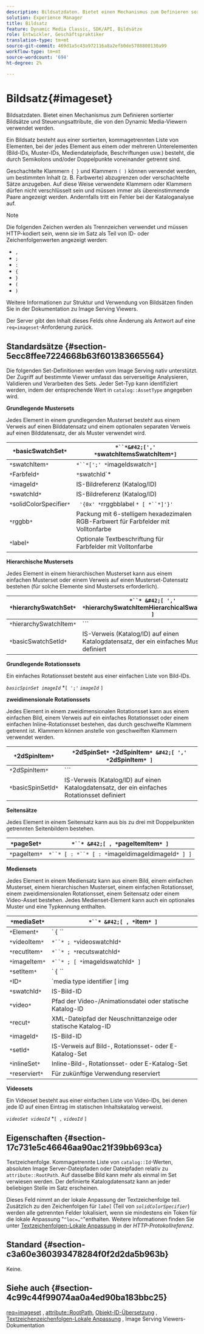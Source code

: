 ```yaml
---
description: Bildsatzdaten. Bietet einen Mechanismus zum Definieren sortierter Bildsätze und Steuerungsattribute, die von den Dynamic Media-Viewern verwendet werden.
solution: Experience Manager
title: Bildsatz
feature: Dynamic Media Classic, SDK/API, Bildsätze
role: Entwickler, Geschäftspraktiker
translation-type: tm+mt
source-git-commit: 469d1a5c43a972116a8a2efb0de5708800130a99
workflow-type: tm+mt
source-wordcount: '694'
ht-degree: 2%

---
```



# Bildsatz{#imageset}

Bildsatzdaten. Bietet einen Mechanismus zum Definieren sortierter Bildsätze und Steuerungsattribute, die von den Dynamic Media-Viewern verwendet werden.

Ein Bildsatz besteht aus einer sortierten, kommagetrennten Liste von Elementen, bei der jedes Element aus einem oder mehreren Unterelementen (Bild-IDs, Muster-IDs, Mediendateipfade, Beschriftungen usw.) besteht, die durch Semikolons und/oder Doppelpunkte voneinander getrennt sind.

Geschachtelte Klammern `{ }` und Klammern `( )` können verwendet werden, um bestimmten Inhalt (z. B. Farbwerte) abzugrenzen oder verschachtelte Sätze anzugeben. Auf diese Weise verwendete Klammern oder Klammern dürfen nicht verschlüsselt sein und müssen immer als übereinstimmende Paare angezeigt werden. Andernfalls tritt ein Fehler bei der Kataloganalyse auf.

>[!NOTE]
>
>Die folgenden Zeichen werden als Trennzeichen verwendet und müssen HTTP-kodiert sein, wenn sie im Satz als Teil von ID- oder Zeichenfolgenwerten angezeigt werden:
>
>* `,`
>* `;`
>* `:`
>* `{`
>* `}`
>* `(`
>* `)`



Weitere Informationen zur Struktur und Verwendung von Bildsätzen finden Sie in der Dokumentation zu Image Serving Viewers.

Der Server gibt den Inhalt dieses Felds ohne Änderung als Antwort auf eine `req=imageset`-Anforderung zurück.

## Standardsätze {#section-5ecc8ffee7224668b63f601383665564}

Die folgenden Set-Definitionen werden vom Image Serving nativ unterstützt. Der Zugriff auf bestimmte Viewer umfasst das serverseitige Analysieren, Validieren und Verarbeiten des Sets. Jeder Set-Typ kann identifiziert werden, indem der entsprechende Wert in `catalog::AssetType` angegeben wird.

**Grundlegende Mustersets**

Jedes Element in einem grundlegenden Musterset besteht aus einem Verweis auf einen Bilddatensatz und einem optionalen separaten Verweis auf einen Bilddatensatz, der als Muster verwendet wird.

| `*`basicSwatchSet`*` | `*``*&#42;[',' *`swatchItemsSwatchItem`*]` |
|---|---|
| `*`swatchItem`*` | `*``*[';' *`imageIdswatch`*]` |
| `*`Farbfeld`*` | `*`swatchId`*|solidColorSpecifier` |
| `*`imageId`*` | IS-Bildreferenz (Katalog/ID) |
| `*`swatchId`*` | IS-Bildreferenz (Katalog/ID) |
| `*`solidColorSpecifier`*` | ` '{0x' *`rrggbblabel `* [ *``*]'}'` |
| `*`rggbb`*` | Packung mit 6-stelligem hexadezimalen RGB-Farbwert für Farbfelder mit Volltonfarbe |
| `*`label`*` | Optionale Textbeschriftung für Farbfelder mit Volltonfarbe |

**Hierarchische Mustersets**

Jedes Element in einem hierarchischen Musterset kann aus einem einfachen Musterset oder einem Verweis auf einen Musterset-Datensatz bestehen (für solche Elemente sind Mustersets erforderlich).

| `*`hierarchySwatchSet`*` | `*``* &#42;[ ',' *`hierarchySwatchItemHierarchicalSwatchItem`* ]` |
|---|---|
| `*`hierarchySwatchItem`*` | `*``* | { *``* ';' *`swatchItemBasicSwatchSetIdswatch`* }` |
| `*`basicSwatchSetId`*` | IS-Verweis (Katalog/ID) auf einen Katalogdatensatz, der ein einfaches Musterset definiert |

**Grundlegende Rotationssets**

Ein einfaches Rotationsset besteht aus einer einfachen Liste von Bild-IDs.

*`basicSpinSet imageId`*  *`[ ';'`  *`imageId`* `]`

**zweidimensionale Rotationssets**

Jedes Element in einem zweidimensionalen Rotationsset kann aus einem einfachen Bild, einem Verweis auf ein einfaches Rotationsset oder einem einfachen Inline-Rotationsset bestehen, das durch geschweifte Klammern getrennt ist. Klammern können anstelle von geschweiften Klammern verwendet werden.

| `*`2dSpinItem`*` | `*`2dSpinSet`* *`2dSpinItem`* &#42;[ ',' *`2dSpinItem`* ]` |
|---|---|
| `*`2dSpinItem`*` | `*``* | { '{' *``* '}' } | *`imageIdbasicSpinSetbasicSpinSetId`*` |
| `*`basicSpinSetId`*` | IS-Verweis (Katalog/ID) auf einen Katalogdatensatz, der ein einfaches Rotationsset definiert |

**Seitensätze**

Jedes Element in einem Seitensatz kann aus bis zu drei mit Doppelpunkten getrennten Seitenbildern bestehen.

| `*`pageSet`*` | `*``* &#42;[ , *`pageItemItem`* ]` |
|---|---|
| `*`pageItem`*` | `*``* [ : *``* [ : *`imageIdimageIdimageId`* ] ]` |

**Mediensets**

Jedes Element in einem Mediensatz kann aus einem Bild, einem einfachen Musterset, einem hierarchischen Musterset, einem einfachen Rotationsset, einem zweidimensionalen Rotationsset, einem Seitensatz oder einem Video-Asset bestehen. Jedes Medienset-Element kann auch ein optionales Muster und eine Typkennung enthalten.

| `*`mediaSet`*` | `*``* &#42;[ , *`item`* ]` |
|---|---|
| `*`Element`*` | ` { *``* | *``* | *``*}} | *``* } [ ; [ *``* ] [ ; [ *`videoItemRecutItemimageItemItemIDreserved`* ] ] ]` |
| `*`videoItem`*` | `*``* ; *`videoswatchId`*` |
| `*`recutItem`*` | `*``* ; *`recutswatchId`*` |
| `*`imageItem`*` | `*``* ; [ *`imageIdswatchId`* ]` |
| `*`setItem`*` | ` { *``* | { '{' *``* '}' } } ; *`setIdinlineSetswatchId`*` |
| `*`ID`*` | `media type identifier [ img | basic | advanced_image | img | img_set | advanced_imageset | advanced_swatchset | spin | video ]` |
| `*`swatchId`*` | IS-Bild-ID |
| `*`video`*` | Pfad der Video-/Animationsdatei oder statische Katalog-ID |
| `*`recut`*` | XML-Dateipfad der Neuschnittanzeige oder statische Katalog-ID |
| `*`imageId`*` | IS-Bild-ID |
| `*`setId`*` | IS-Verweis auf Bild-, Rotationsset- oder E-Katalog-Set |
| `*`inlineSet`*` | Inline-Bild-, Rotationsset- oder E-Katalog-Set |
| `*`reserviert`*` | Für zukünftige Verwendung reserviert |

**Videosets**

Ein Videoset besteht aus einer einfachen Liste von Video-IDs, bei denen jede ID auf einen Eintrag im statischen Inhaltskatalog verweist.

*`videoSet videoId`*  *`[ ,`  *`videoId`* `]`

## Eigenschaften {#section-17c731e5c46646aa90ac21f39bb693ca}

Textzeichenfolge. Kommagetrennte Liste von `catalog::Id`-Werten, absoluten Image Server-Dateipfaden oder Dateipfaden relativ zu `attribute::RootPath`. Auf dasselbe Bild kann mehr als einmal im Set verwiesen werden. Der definierte Katalogdatensatz kann an jeder beliebigen Stelle im Satz erscheinen.

Dieses Feld nimmt an der lokale Anpassung der Textzeichenfolge teil. Zusätzlich zu den Zeichenfolgen für *`label`* (Teil von *`solidColorSpecifier`*) werden alle getrennten Felder lokalisiert, wenn sie mindestens ein Token für die lokale Anpassung &quot;`^loc=…^`&quot;enthalten. Weitere Informationen finden Sie unter [Textzeichenfolgen-Lokale Anpassung](/help/aem-is-ir-api/is-api/http-ref/image-serving-api-ref/c-http-protocol-reference/c-syntax-and-features/r-text-string-localization.md) in der *HTTP-Protokollreferenz*.

## Standard {#section-c3a60e360393478284f0f2d2da5b963b}

Keine.

## Siehe auch {#section-4c99c44f99074aa0a4ed90ba183bbc25}

[req=imageset](/help/aem-is-ir-api/is-api/http-ref/image-serving-api-ref/c-http-protocol-reference/c-command-reference/r-req/r-req.md) ,  [attribute::RootPath](/help/aem-is-ir-api/is-api/image-catalog/image-serving-api-ref/c-image-catalog-reference/c-attributes-reference/r-rootpath.md),  [Objekt-ID-Übersetzung](/help/aem-is-ir-api/is-api/http-ref/image-serving-api-ref/c-http-protocol-reference/c-syntax-and-features/r-object-id-translation.md) ,  [Textzeichenzeichenfolgen-Lokale Anpassung](/help/aem-is-ir-api/is-api/http-ref/image-serving-api-ref/c-http-protocol-reference/c-syntax-and-features/r-text-string-localization.md) , Image Serving Viewers-Dokumentation
